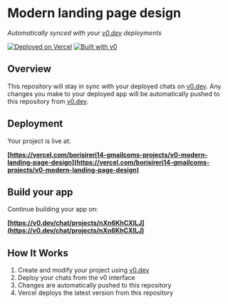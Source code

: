 # Modern landing page design

*Automatically synced with your [v0.dev](https://v0.dev) deployments*

[![Deployed on Vercel](https://img.shields.io/badge/Deployed%20on-Vercel-black?style=for-the-badge&logo=vercel)](https://vercel.com/borisireri14-gmailcoms-projects/v0-modern-landing-page-design)
[![Built with v0](https://img.shields.io/badge/Built%20with-v0.dev-black?style=for-the-badge)](https://v0.dev/chat/projects/nXn6KhCXILJ)

## Overview

This repository will stay in sync with your deployed chats on [v0.dev](https://v0.dev).
Any changes you make to your deployed app will be automatically pushed to this repository from [v0.dev](https://v0.dev).

## Deployment

Your project is live at:

**[https://vercel.com/borisireri14-gmailcoms-projects/v0-modern-landing-page-design](https://vercel.com/borisireri14-gmailcoms-projects/v0-modern-landing-page-design)**

## Build your app

Continue building your app on:

**[https://v0.dev/chat/projects/nXn6KhCXILJ](https://v0.dev/chat/projects/nXn6KhCXILJ)**

## How It Works

1. Create and modify your project using [v0.dev](https://v0.dev)
2. Deploy your chats from the v0 interface
3. Changes are automatically pushed to this repository
4. Vercel deploys the latest version from this repository